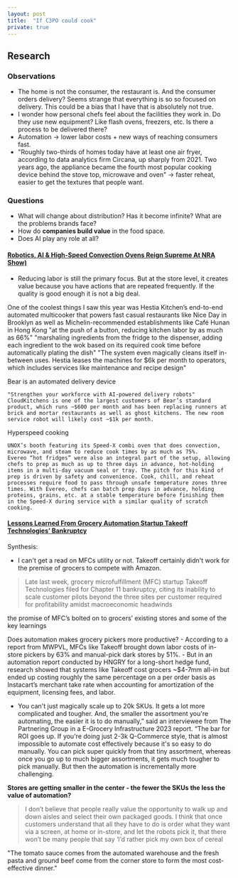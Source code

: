 ```yaml
---
layout: post
title:  "If C3PO could cook"
private: true
---
```





## Research

### Observations
- The home is not the consumer, the restaurant is. And the consumer orders delivery? Seems strange that everything is so so focused on delivery. This could be a bias that I have that is absolutely not true.
- I wonder how personal chefs feel about the facilities they work in. Do they use new equipment? Like flash ovens, freezers, etc. Is there a process to be delivered there?
- Automation -> lower labor costs + new ways of reaching consumers fast.
- "Roughly two-thirds of homes today have at least one air fryer, according to data analytics firm Circana, up sharply from 2021. Two years ago, the appliance became the fourth most popular cooking device behind the stove top, microwave and oven" -> faster reheat, easier to get the textures that people want.

### Questions
- What will change about distribution? Has it become infinite? What are the problems brands face?
- How do **companies build value** in the food space.
- Does AI play any role at all?

#### [Robotics, AI & High-Speed Convection Ovens Reign Supreme At NRA Show)](https://www.hngry.tv/articles/robotics-ai-high-speed-convection-ovens-take-over-nra-show/)

- Reducing labor is still the primary focus. But at the store level, it creates value because you have actions that are repeated frequently. If the quality is good enough it is not a big deal.

>
One of the coolest things I saw this year was Hestia Kitchen’s end-to-end automated multicooker that powers fast casual restaurants like Nice Day in Brooklyn as well as Michelin-recommended establishments like Café Hunan in Hong Kong
    "at the push of a button, reducing kitchen labor by as much as 66%"
    "marshaling ingredients from the fridge to the dispenser, adding each ingredient to the wok based on its required cook time before automatically plating the dish"
    "The system even magically cleans itself in-between uses. Hestia leases the machines for $6k per month to operators, which includes services like maintenance and recipe design"
>

Bear is an automated delivery device 
>
    "Strengthen your workforce with AI-powered delivery robots"
    CloudKitchens is one of the largest customers of Bear’s standard product, which runs ~$600 per month and has been replacing runners at brick and mortar restaurants as well as ghost kitchens. The new room service robot will likely cost ~$1k per month.
>
Hyperspeed cooking
>
    UNOX’s booth featuring its Speed-X combi oven that does convection, microwave, and steam to reduce cook times by as much as 75%.
    Evereo “hot fridges” were also an integral part of the setup, allowing chefs to prep as much as up to three days in advance, hot-holding items in a multi-day vacuum seal or tray. The pitch for this kind of prep is driven by safety and convenience. Cook, chill, and reheat processes require food to pass through unsafe temperature zones three times. With Evereo, chefs can batch prep days in advance, holding proteins, grains, etc. at a stable temperature before finishing them in the Speed-X during service with a similar quality of scratch cooking. 
>
#### [Lessons Learned From Grocery Automation Startup Takeoff Technologies’ Bankruptcy](https://www.hngry.tv/articles/grocery-automation-lessons-learned-from-takeoff-technologies-bankruptcy/)

Synthesis:
- I can't get a read on MFCs utility or not. Takeoff certainly didn't work for the premise of grocers to compete with Amazon.

> Late last week, grocery microfulfillment (MFC) startup Takeoff Technologies filed for Chapter 11 bankruptcy, citing its inability to scale customer pilots beyond the three sites per customer required for profitability amidst macroeconomic headwinds

the promise of MFC’s bolted on to grocers’ existing stores and some of the key learnings

Does automation makes grocery pickers more productive?
    - According to a report from MWPVL, MFCs like Takeoff brought down labor costs of in-store pickers by 63% and manual-pick dark stores by 51%.
    - But in an automation report conducted by HNGRY for a long-short hedge fund, research showed that systems like Takeoff cost grocers ~$4-7mm all-in but ended up costing roughly the same percentage on a per order basis as Instacart’s merchant take rate when accounting for amortization of the equipment, licensing fees, and labor. 
* You can't just magically scale up to 20k SKUs. It gets a lot more complicated and tougher. And, the smaller the assortment you're automating, the easier it is to do manually,” said an interviewee from The Partnering Group in a E-Grocery Infrastructure 2023 report. “The bar for ROI goes up. If you're doing just 2-3k Q-Commerce style, that is almost impossible to automate cost effectively because it's so easy to do manually. You can pick super quickly from that tiny assortment, whereas once you go up to much bigger assortments, it gets much tougher to pick manually. But then the automation is incrementally more challenging.

>

__Stores are getting smaller in the center - the fewer the SKUs the less the value of automation?__

>I don’t believe that people really value the opportunity to walk up and down aisles and select their own packaged goods. I think that once customers understand that all they have to do is order what they want via a screen, at home or in-store, and let the robots pick it, that there won’t be many people that say ‘I’d rather pick my own box of cereal


"The tomato sauce comes from the automated warehouse and the fresh pasta and ground beef come from the corner store to form the most cost-effective dinner."
>
